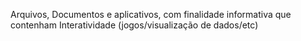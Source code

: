 Arquivos, Documentos e aplicativos, com finalidade informativa que contenham Interatividade (jogos/visualização de dados/etc)
